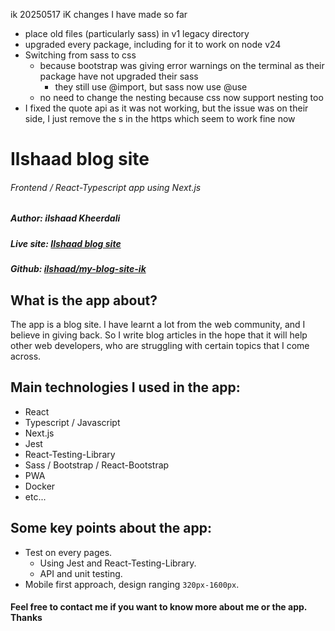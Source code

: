 ik 20250517
iK changes I have made so far

- place old files (particularly sass) in v1 legacy directory
- upgraded every package, including for it to work on node v24
- Switching from sass to css
  - because bootstrap was giving error warnings on the terminal as their package have not upgraded their sass
    - they still use @import, but sass now use @use
  - no need to change the nesting because css now support nesting too
- I fixed the quote api as it was not working, but the issue was on their side, I just remove the s in the https which seem to work fine now

# Ilshaad blog site

###### Frontend / React-Typescript app using Next.js

##### Author: _ilshaad Kheerdali_

##### Live site: [Ilshaad blog site](https://www.ilshaadblog.tk/)

##### Github: [ilshaad/my-blog-site-ik](https://github.com/ilshaad/my-blog-site-ik)

## What is the app about?

The app is a blog site. I have learnt a lot from the web community, and I believe in giving back. So I write blog articles in the hope that it will help other web developers, who are struggling with certain topics that I come across.

## Main technologies I used in the app:

- React
- Typescript / Javascript
- Next.js
- Jest
- React-Testing-Library
- Sass / Bootstrap / React-Bootstrap
- PWA
- Docker
- etc...

## Some key points about the app:

- Test on every pages.
  - Using Jest and React-Testing-Library.
  - API and unit testing.
- Mobile first approach, design ranging `320px-1600px`.

#### Feel free to contact me if you want to know more about me or the app. Thanks
